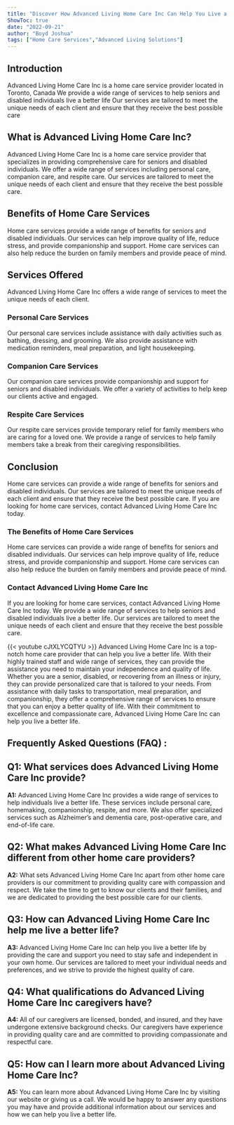 ```yaml
---
title: "Discover How Advanced Living Home Care Inc Can Help You Live a Better Life!"
ShowToc: true 
date: "2022-09-21"
author: "Boyd Joshua" 
tags: ["Home Care Services","Advanced Living Solutions"]
---
```

## Introduction 

Advanced Living Home Care Inc is a home care service provider located in Toronto, Canada We provide a wide range of services to help seniors and disabled individuals live a better life Our services are tailored to meet the unique needs of each client and ensure that they receive the best possible care 

## What is Advanced Living Home Care Inc? 

Advanced Living Home Care Inc is a home care service provider that specializes in providing comprehensive care for seniors and disabled individuals. We offer a wide range of services including personal care, companion care, and respite care. Our services are tailored to meet the unique needs of each client and ensure that they receive the best possible care. 

## Benefits of Home Care Services 

Home care services provide a wide range of benefits for seniors and disabled individuals. Our services can help improve quality of life, reduce stress, and provide companionship and support. Home care services can also help reduce the burden on family members and provide peace of mind. 

## Services Offered 

Advanced Living Home Care Inc offers a wide range of services to meet the unique needs of each client. 

### Personal Care Services 

Our personal care services include assistance with daily activities such as bathing, dressing, and grooming. We also provide assistance with medication reminders, meal preparation, and light housekeeping. 

### Companion Care Services 

Our companion care services provide companionship and support for seniors and disabled individuals. We offer a variety of activities to help keep our clients active and engaged. 

### Respite Care Services 

Our respite care services provide temporary relief for family members who are caring for a loved one. We provide a range of services to help family members take a break from their caregiving responsibilities. 

## Conclusion 

Home care services can provide a wide range of benefits for seniors and disabled individuals. Our services are tailored to meet the unique needs of each client and ensure that they receive the best possible care. If you are looking for home care services, contact Advanced Living Home Care Inc today. 

### The Benefits of Home Care Services 

Home care services can provide a wide range of benefits for seniors and disabled individuals. Our services can help improve quality of life, reduce stress, and provide companionship and support. Home care services can also help reduce the burden on family members and provide peace of mind. 

### Contact Advanced Living Home Care Inc 

If you are looking for home care services, contact Advanced Living Home Care Inc today. We provide a wide range of services to help seniors and disabled individuals live a better life. Our services are tailored to meet the unique needs of each client and ensure that they receive the best possible care.

{{< youtube cJtXLYCQTYU >}} 
Advanced Living Home Care Inc is a top-notch home care provider that can help you live a better life. With their highly trained staff and wide range of services, they can provide the assistance you need to maintain your independence and quality of life. Whether you are a senior, disabled, or recovering from an illness or injury, they can provide personalized care that is tailored to your needs. From assistance with daily tasks to transportation, meal preparation, and companionship, they offer a comprehensive range of services to ensure that you can enjoy a better quality of life. With their commitment to excellence and compassionate care, Advanced Living Home Care Inc can help you live a better life.

## Frequently Asked Questions (FAQ) :
## Q1: What services does Advanced Living Home Care Inc provide?

**A1:** Advanced Living Home Care Inc provides a wide range of services to help individuals live a better life. These services include personal care, homemaking, companionship, respite, and more. We also offer specialized services such as Alzheimer’s and dementia care, post-operative care, and end-of-life care. 

## Q2: What makes Advanced Living Home Care Inc different from other home care providers?

**A2:** What sets Advanced Living Home Care Inc apart from other home care providers is our commitment to providing quality care with compassion and respect. We take the time to get to know our clients and their families, and we are dedicated to providing the best possible care for our clients. 

## Q3: How can Advanced Living Home Care Inc help me live a better life?

**A3:** Advanced Living Home Care Inc can help you live a better life by providing the care and support you need to stay safe and independent in your own home. Our services are tailored to meet your individual needs and preferences, and we strive to provide the highest quality of care. 

## Q4: What qualifications do Advanced Living Home Care Inc caregivers have?

**A4:** All of our caregivers are licensed, bonded, and insured, and they have undergone extensive background checks. Our caregivers have experience in providing quality care and are committed to providing compassionate and respectful care. 

## Q5: How can I learn more about Advanced Living Home Care Inc?

**A5:** You can learn more about Advanced Living Home Care Inc by visiting our website or giving us a call. We would be happy to answer any questions you may have and provide additional information about our services and how we can help you live a better life.



